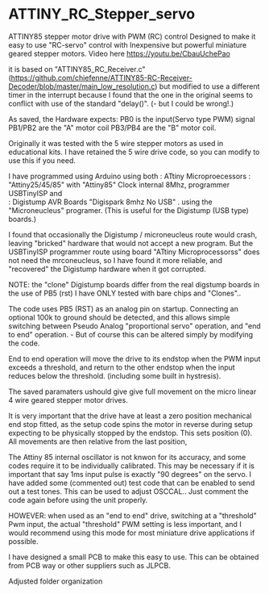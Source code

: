 # ATTINY_RC_Stepper_servo
 ATTINY85 stepper motor drive with PWM (RC) control
 Designed to make it easy to use "RC-servo" control with Inexpensive but powerful miniature geared stepper motors. 
 Video here https://youtu.be/CbauUchePao
 
 it is based on "ATTINY85_RC_Receiver.c" (https://github.com/chiefenne/ATTINY85-RC-Receiver-Decoder/blob/master/main_low_resolution.c) but modified to use a different timer in the interrupt because I found that the one in the original seems to conflict with use of the standard "delay()".  (- but I could be wrong!.)
 
 As saved, the Hardware expects: 
 PB0 is the input(Servo type PWM)  signal
 PB1/PB2 are the "A" motor coil
 PB3/PB4 are the "B" motor coil.
 
Originally it was tested with the 5 wire stepper motors as used in educational kits. I have retained the 5 wire drive code, so you can modify to use this if you need. 

I have programmed using Arduino using both 
: ATtiny Microproecessors : "Attiny25/45/85" with "Attiny85" Clock internal 8Mhz, programmer USBTinyISP and    
: Digistump AVR Boards "Digispark 8mhz No USB" . using the "Microneucleus" programer. (This is useful for the Digistump (USB type) boards.) 

I found that occasionally the Digistump / microneucleus route would crash, leaving  "bricked" hardware that would not accept a new program. But the USBTinyISP programmer route using board "ATtiny Microprocessorss" does not need the mrconeucleus, so I have found it more reliable, and "recovered" the Digistump hardware when it got corrupted.

NOTE: the "clone" Digistump boards differ from the real digstump boards in the use of PB5  (rst) I have ONLY tested with bare chips and "Clones".. 

The code uses PB5 (RST) as an analog pin on startup. Connecting an optional 100k to ground should be detected, and this allows simple switching between Pseudo Analog "proportional servo" operation, and "end to end" operation. - But of course this can be altered simply by modifying the code.

End to end operation will move the drive to its endstop when the PWM input exceeds a threshold, and return to the other endstop when the input reduces below the threshold. (including some built in hystresis).

The saved paramaters ushould give give full movement on the micro linear 4 wire geared stepper motor drives.
  
It is very important that the drive have at least a zero position mechanical end stop fitted, as the setup code spins the motor in reverse during setup expecting to be physically stopped by the endstop. This sets position (0). All movements are then relative from the last position, 

The Attiny 85 internal oscillator is not knwon for its accuracy, and some codes require it to be individually calibrated. This may be necessary if it is important that say 1ms input pulse is exactly "90 degrees" on the servo. I have added some (commented out) test code that can be enabled to send out a test tones. This can be used to adjust OSCCAL.. Just comment the code again before using the unit properly.

HOWEVER: when used as an "end to end" drive, switching at a "threshold" Pwm input, the actual "threshold" PWM setting is less important, and I would recommend using this mode for most miniature drive applications if possible.

I have designed a small PCB to make this easy to use. This can be obtained from PCB way or other suppliers such as JLPCB. 
 
Adjusted folder organization